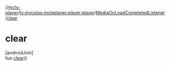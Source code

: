 //[mcls-player](../../../index.md)/[tv.mycujoo.mclsplayer.player.player](../index.md)/[MediaOnLoadCompletedListener](index.md)/[clear](clear.md)

# clear

[androidJvm]\
fun [clear](clear.md)()
